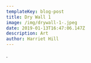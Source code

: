 ```yaml
---
templateKey: blog-post
title: Dry Wall 1
image: /img/drywall-1-.jpeg
date: 2019-01-13T16:47:06.147Z
description: Art
author: Harriet Hill
---
```

.
